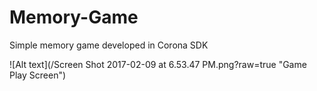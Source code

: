 # Memory-Game
Simple memory game developed in Corona SDK

![Alt text](/Screen Shot 2017-02-09 at 6.53.47 PM.png?raw=true "Game Play Screen")

